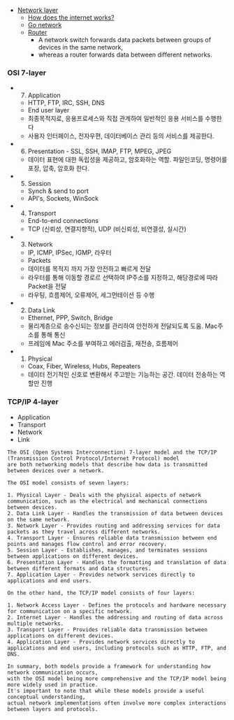 

- [Network layer](https://www.cloudflare.com/learning/network-layer/what-is-the-network-layer/)
  - [How does the internet works?](https://www.cloudflare.com/learning/network-layer/how-does-the-internet-work/)
  - [Go network](https://github.com/gyuho/learn/tree/main/doc/go_network)
  - [Router](https://www.cloudflare.com/learning/network-layer/what-is-a-router/)
    - A network switch forwards data packets between groups of devices in the same network,
    - whereas a router forwards data between different networks.

### OSI 7-layer

- 7. Application
  - HTTP, FTP, IRC, SSH, DNS
  - End user layer
  - 최종목적지로, 응용프로세스와 직접 관계하여 일반적인 응용 서비스를 수행한다
  - 사용자 인터페이스, 전자우편, 데이터베이스 관리 등의 서비스를 제공한다.
- 6. Presentation - SSL, SSH, IMAP, FTP, MPEG, JPEG
  - 데이터 표현에 대한 독립성을 제공하고, 암호화하는 역할. 파일인코딩, 명령어를 포장, 압축, 암호화 한다.
- 5. Session
  - Synch & send to port
  - API's, Sockets, WinSock
- 4. Transport
  - End-to-end connections
  - TCP (신뢰성, 연결지향적), UDP (비신뢰성, 비연결성, 실시간)
- 3. Network
  - IP, ICMP, IPSec, IGMP, 라우터
  - Packets
  - 데이터를 목적지 까지 가장 안전하고 빠르게 전달
  - 라우터를 통해 이동할 경로르 선택하여 IP주소를 지정하고, 해당경로에 따라 Packet을 전달
  - 라우팅, 흐름제어, 오류제어, 세그먼테이션 등 수행
- 2. Data Link
  - Ethernet, PPP, Switch, Bridge
  - 물리계층으로 송수신되는 정보를 관리하여 안전하게 전달되도록 도움. Mac주소를 통해 통신
  - 프레임에 Mac 주소를 부여하고 에러검출, 재전송, 흐름제어
- 1. Physical
  - Coax, Fiber, Wireless, Hubs, Repeaters
  - 데이터 전기적인 신호로 변환해서 주고받는 기능하는 공간. 데이터 전송하는 역할만 진행



### TCP/IP 4-layer

- Application
- Transport
- Network
- Link





```
The OSI (Open Systems Interconnection) 7-layer model and the TCP/IP (Transmission Control Protocol/Internet Protocol) model
are both networking models that describe how data is transmitted between devices over a network.

The OSI model consists of seven layers:

1. Physical Layer - Deals with the physical aspects of network communication, such as the electrical and mechanical connections between devices.
2. Data Link Layer - Handles the transmission of data between devices on the same network.
3. Network Layer - Provides routing and addressing services for data packets as they travel across different networks.
4. Transport Layer - Ensures reliable data transmission between end points and manages flow control and error recovery.
5. Session Layer - Establishes, manages, and terminates sessions between applications on different devices.
6. Presentation Layer - Handles the formatting and translation of data between different formats and data structures.
7. Application Layer - Provides network services directly to applications and end users.

On the other hand, the TCP/IP model consists of four layers:

1. Network Access Layer - Defines the protocols and hardware necessary for communication on a specific network.
2. Internet Layer - Handles the addressing and routing of data across multiple networks.
3. Transport Layer - Provides reliable data transmission between applications on different devices.
4. Application Layer - Provides network services directly to applications and end users, including protocols such as HTTP, FTP, and DNS.

In summary, both models provide a framework for understanding how network communication occurs,
with the OSI model being more comprehensive and the TCP/IP model being more widely used in practice.
It's important to note that while these models provide a useful conceptual understanding,
actual network implementations often involve more complex interactions between layers and protocols.
```

